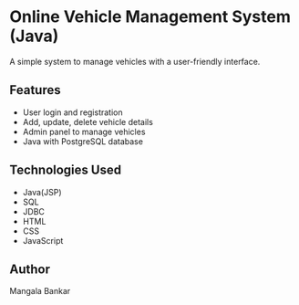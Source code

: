 # Online Vehicle Management System (Java)

A simple system to manage vehicles with a user-friendly interface.

## Features
- User login and registration
- Add, update, delete vehicle details
- Admin panel to manage vehicles
- Java  with PostgreSQL database

## Technologies Used
- Java(JSP)
- SQL
- JDBC
- HTML
- CSS
- JavaScript

## Author
Mangala Bankar
